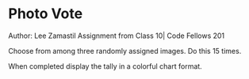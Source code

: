 # Photo Vote

Author: Lee Zamastil
Assignment from Class 10| Code Fellows 201

Choose from among three randomly assigned images. Do this 15 times.

When completed display the tally in a colorful chart format.
